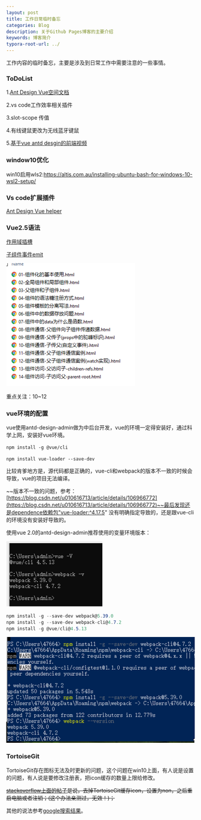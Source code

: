 ```yaml
---
layout: post
title: 工作日常临时备忘
categories: Blog
description: 关于Github Pages博客的主要介绍
keywords: 博客简介
typora-root-url: ../
---
```

工作内容的临时备忘，主要是涉及到日常工作中需要注意的一些事情。

### ToDoList

1.[Ant Design Vue空间文档](https://www.antdv.com/components/form-model/#Form-Component)

2.vs code工作效率相关插件

3.slot-scope 传值

4.有线键鼠更改为无线蓝牙键鼠

5.[基于vue antd desgin的前端视频](https://search.bilibili.com/all?keyword=ant%20design%20vue&from_source=webtop_search&spm_id_from=333.788) 


### window10优化

win10启用wls2:https://altis.com.au/installing-ubuntu-bash-for-windows-10-wsl2-setup/


### Vs code扩展插件

[Ant Design Vue helper](https://marketplace.visualstudio.com/items?itemName=ant-design-vue.vscode-ant-design-vue-helper)



### Vue2.5语法

[作用域插槽](https://cn.vuejs.org/v2/guide/components-slots.html)

[子组件事件emit](https://cn.vuejs.org/v2/guide/components.html?#%E4%BD%BF%E7%94%A8%E4%BA%8B%E4%BB%B6%E6%8A%9B%E5%87%BA%E4%B8%80%E4%B8%AA%E5%80%BC)

![childe_father_event](/images/posts/child_father_event.png)

重点关注：10~12

### vue环境的配置

vue使用antd-design-admin做为中后台开发，vue的环境一定得安装好，通过科学上网，安装好vue环境。

`npm install -g @vue/cli`

`npm install vue-loader --save-dev`

比较肯爹地方是，源代码都是正确的，vue-cli和webpack的版本不一致的时候会导致，vue的项目无法编译。

~~版本不一致的问题，参考：[https://blog.csdn.net/u010616713/article/details/106966772](https://blog.csdn.net/u010616713/article/details/106966772)~~最后发现还是dependence依赖包"vue-loader:^4.17.5" 没有明确指定导致的，还是跟vue-cli的环境没有安装好导致的。

使用vue 2.0的antd-design-admin推荐使用的变量环境版本：

![webpack_version_vue372.png](/images/posts/webpack_version_vue372.png)

```c#
npm install -g --save-dev webpack@5.39.0
npm install -g --save-dev webpack-cli@4.7.2
npm install -g @vue/cli@4.5.13
```

![webpack_cli_install_42424](/images/posts/webpack_cli_install_42424.png)

### TortoiseGit

TortoiseGit存在图标无法及时更新的问题，这个问题在win10上面，有人说是设置的问题，有人说是要修改注册表，把icon缓存的数量上限给修改。

~~[stackoverflow上面的帖子](https://stackoverflow.com/questions/8137929/tortoisegit-modified-sign-icon-overlay-is-not-updating)是说，去掉TortoiseGit缓存icon，设置为non，之后重启电脑或者注销；(这个办法亲测过，无效！)；~~





其他的说法参考[google搜索结果](https://www.google.com/search?q=tortoisegit+icons+not+updating&newwindow=1&ei=oH9qYYb2MN6lytMP4fGu2Ag&oq=tortoisegit+icons+not+updating&gs_lcp=Cgdnd3Mtd2l6EAEYAzIFCAAQgAQyBQgAEIAEMgYIABAWEB4yBggAEBYQHjIGCAAQFhAeMgYIABAWEB4yBggAEBYQHjIGCAAQFhAeMgYIABAWEB46BQgAEJECOgQIABBDSgQIQRgBUPXcMlj4mTNg17IzaAJwAHgBgAHyAogBpziSAQYyLTEuMjGYAQCgAQHAAQE&sclient=gws-wiz)。

